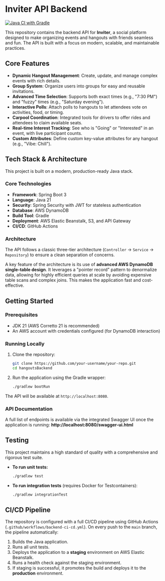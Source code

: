 # Inviter API Backend

[![Java CI with Gradle](https://github.com/your-username/your-repo/actions/workflows/backend-ci-cd.yml/badge.svg)](https://github.com/your-username/your-repo/actions/workflows/backend-ci-cd.yml)

This repository contains the backend API for **Inviter**, a social platform designed to make organizing events and hangouts with friends seamless and fun. The API is built with a focus on modern, scalable, and maintainable practices.

## Core Features

*   **Dynamic Hangout Management**: Create, update, and manage complex events with rich details.
*   **Group System**: Organize users into groups for easy and reusable invitations.
*   **Advanced Time Selection**: Supports both exact times (e.g., "7:30 PM") and "fuzzy" times (e.g., "Saturday evening").
*   **Interactive Polls**: Attach polls to hangouts to let attendees vote on activities, food, or timing.
*   **Carpool Coordination**: Integrated tools for drivers to offer rides and attendees to claim available seats.
*   **Real-time Interest Tracking**: See who is "Going" or "Interested" in an event, with live participant counts.
*   **Custom Attributes**: Define custom key-value attributes for any hangout (e.g., "Vibe: Chill").

## Tech Stack & Architecture

This project is built on a modern, production-ready Java stack.

### Core Technologies
*   **Framework**: Spring Boot 3
*   **Language**: Java 21
*   **Security**: Spring Security with JWT for stateless authentication
*   **Database**: AWS DynamoDB
*   **Build Tool**: Gradle
*   **Deployment**: AWS Elastic Beanstalk, S3, and API Gateway
*   **CI/CD**: GitHub Actions

### Architecture
The API follows a classic three-tier architecture (`Controller` → `Service` → `Repository`) to ensure a clean separation of concerns.

A key feature of the architecture is its use of **advanced AWS DynamoDB single-table design**. It leverages a "pointer record" pattern to denormalize data, allowing for highly efficient queries at scale by avoiding expensive table scans and complex joins. This makes the application fast and cost-effective.

## Getting Started

### Prerequisites
*   JDK 21 (AWS Corretto 21 is recommended)
*   An AWS account with credentials configured (for DynamoDB interaction)

### Running Locally
1.  Clone the repository:
    ```bash
    git clone https://github.com/your-username/your-repo.git
    cd hangoutsBackend
    ```
2.  Run the application using the Gradle wrapper:
    ```bash
    ./gradlew bootRun
    ```
The API will be available at `http://localhost:8080`.

### API Documentation
A full list of endpoints is available via the integrated Swagger UI once the application is running:
**http://localhost:8080/swagger-ui.html**

## Testing

This project maintains a high standard of quality with a comprehensive and rigorous test suite.

*   **To run unit tests:**
    ```bash
    ./gradlew test
    ```
*   **To run integration tests** (requires Docker for Testcontainers):
    ```bash
    ./gradlew integrationTest
    ```

## CI/CD Pipeline

The repository is configured with a full CI/CD pipeline using GitHub Actions (`.github/workflows/backend-ci-cd.yml`). On every push to the `main` branch, the pipeline automatically:
1.  Builds the Java application.
2.  Runs all unit tests.
3.  Deploys the application to a **staging** environment on AWS Elastic Beanstalk.
4.  Runs a health check against the staging environment.
5.  If staging is successful, it promotes the build and deploys it to the **production** environment.
